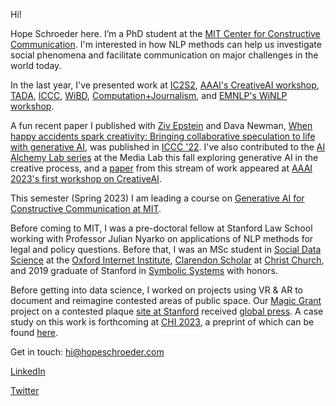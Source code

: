Hi!

Hope Schroeder here. I’m a PhD student at the [MIT Center for Constructive Communication](https://www.ccc.mit.edu/). I'm interested in how NLP methods can help us investigate social phenomena and facilitate communication on major challenges in the world today. 

In the last year, I've presented work at [IC2S2](https://iscss.org/ic2s2/conference/), [AAAI's CreativeAI workshop](https://creativeai-ws.github.io/), [TADA](https://tada2022.org/), [ICCC](https://computationalcreativity.net/iccc22/), [WiBD](https://www.wibd.ch/), [Computation+Journalism](https://cj2022.brown.columbia.edu/), and [EMNLP's WiNLP workshop](https://www.winlp.org/).

A fun recent paper I published with [Ziv Epstein](http://zive.info/) and Dava Newman, [When happy accidents spark creativity: Bringing collaborative speculation to life with generative AI](https://arxiv.org/abs/2206.00533), was published in [ICCC '22](http://computationalcreativity.net/iccc22/). I've also contributed to the [AI Alchemy Lab series](http://aialchemy.media.mit.edu/) at the Media Lab this fall exploring generative AI in the creative process, and a [paper](https://openreview.net/pdf?id=wm0WZPnhTC) from this stream of work appeared at [AAAI 2023's first workshop on CreativeAI](https://creativeai-ws.github.io/). 

This semester (Spring 2023) I am leading a course on [Generative AI for Constructive Communication at MIT](https://ai4comm.media.mit.edu/).

Before coming to MIT, I was a pre-doctoral fellow at Stanford Law School working with Professor Julian Nyarko on applications of NLP methods for legal and policy questions. Before that, I was an MSc student in [Social Data Science](https://www.oii.ox.ac.uk/study/msc-in-social-data-science/) at the [Oxford Internet Institute](https://www.oii.ox.ac.uk/), [Clarendon Scholar](http://www.ox.ac.uk/clarendon) at [Christ Church](https://www.chch.ox.ac.uk/), and 2019 graduate of Stanford in [Symbolic Systems](https://symsys.stanford.edu/) with honors. 

Before getting into data science, I worked on projects using VR & AR to document and reimagine contested areas of public space. Our [Magic Grant](https://brown.columbia.edu/propose/) project on a contested plaque [site at Stanford](https://www.dearvisitor.app/) received [global press](https://www.dearvisitor.app/press). A case study on this work is forthcoming at [CHI 2023](https://chi2023.acm.org/), a preprint of which can be found [here](https://arxiv.org/abs/2302.02050).

Get in touch: hi@hopeschroeder.com

[LinkedIn](https://www.linkedin.com/in/hopeschroeder/)

[Twitter](https://twitter.com/Schropes)
